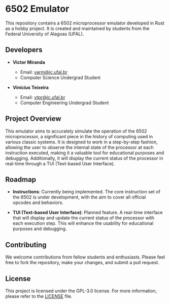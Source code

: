 # 6502 Emulator

This repository contains a 6502 microprocessor emulator developed in Rust as a hobby project. It is created and maintained by students from the Federal University of Alagoas (UFAL).

## Developers

- **Victor Miranda**
  - Email: [varm@ic.ufal.br](mailto:varm@ic.ufal.br)
  - Computer Science Undergrad Student

- **Vinicius Teixeira**
  - Email: [vtpr@ic.ufal.br](mailto:vtpr@ic.ufal.br)
  - Computer Engineering Undergrad Student

## Project Overview

This emulator aims to accurately simulate the operation of the 6502 microprocessor, a significant piece in the history of computing used in various classic systems. It is designed to work in a step-by-step fashion, allowing the user to observe the internal state of the processor at each instruction executed, making it a valuable tool for educational purposes and debugging. Additionally, it will display the current status of the processor in real-time through a TUI (Text-based User Interface).

## Roadmap

- **Instructions**: Currently being implemented. The core instruction set of the 6502 is under development, with the aim to cover all official opcodes and behaviors.

- **TUI (Text-based User Interface)**: Planned feature. A real-time interface that will display and update the current status of the processor with each execution step. This will enhance the usability for educational purposes and debugging.

## Contributing

We welcome contributions from fellow students and enthusiasts. Please feel free to fork the repository, make your changes, and submit a pull request.

## License

This project is licensed under the GPL-3.0 license. For more information, please refer to the [LICENSE](LICENSE) file.
```

